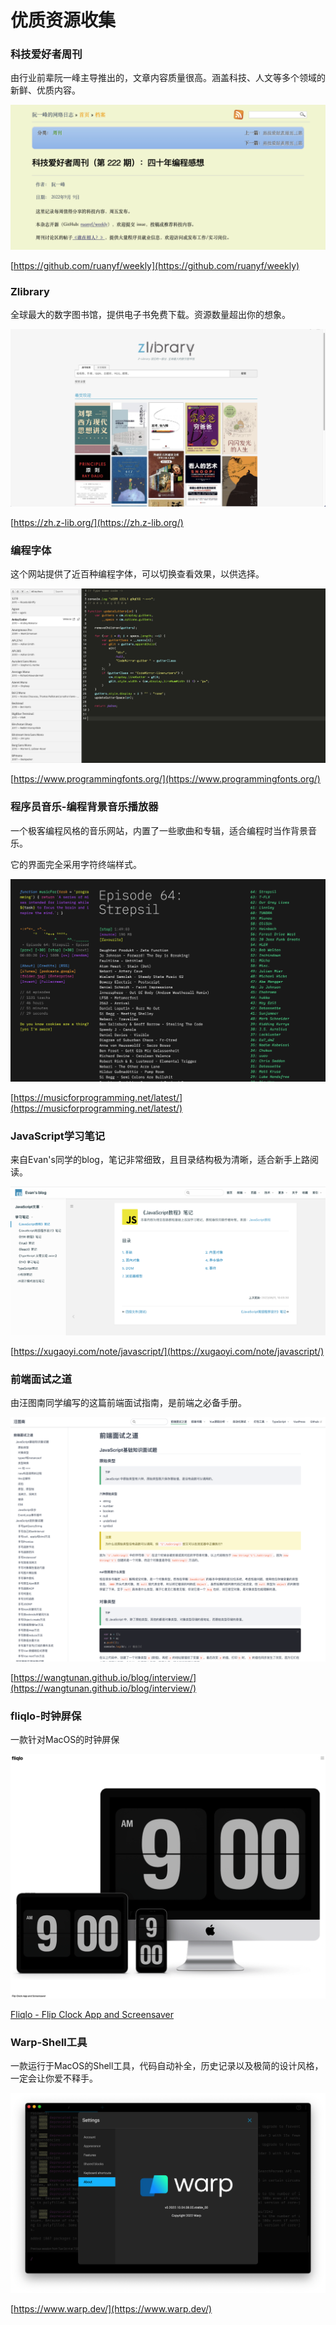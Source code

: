 # 优质资源收集



### 科技爱好者周刊

由行业前辈阮一峰主导推出的，文章内容质量很高。涵盖科技、人文等多个领域的新鲜、优质内容。

![image-20221006175440763](./assets/image-20221006175440763.png)

[https://github.com/ruanyf/weekly](https://github.com/ruanyf/weekly)





### Zlibrary

全球最大的数字图书馆，提供电子书免费下载。资源数量超出你的想象。

![Xnip2022-10-19_10-21-42](./assets/Xnip2022-10-19_10-21-42.png)

[https://zh.z-lib.org/](https://zh.z-lib.org/)





### 编程字体

这个网站提供了近百种编程字体，可以切换查看效果，以供选择。

![image-20221006174033573](./assets/image-20221006174033573.png)

[https://www.programmingfonts.org/](https://www.programmingfonts.org/)





### 程序员音乐-编程背景音乐播放器

一个极客编程风格的音乐网站，内置了一些歌曲和专辑，适合编程时当作背景音乐。

它的界面完全采用字符终端样式。

![image-20221006174514735](./assets/image-20221006174514735.png)

[https://musicforprogramming.net/latest/](https://musicforprogramming.net/latest/)





### JavaScript学习笔记

来自Evan's同学的blog，笔记非常细致，且目录结构极为清晰，适合新手上路阅读。

![image-20221006182221196](./assets/image-20221006182221196.png)

[https://xugaoyi.com/note/javascript/](https://xugaoyi.com/note/javascript/)





### 前端面试之道

由汪图南同学编写的这篇前端面试指南，是前端之必备手册。

![image-20221006182447805](./assets/image-20221006182447805.png)

[https://wangtunan.github.io/blog/interview/](https://wangtunan.github.io/blog/interview/)





### fliqlo-时钟屏保

一款针对MacOS的时钟屏保

![image-20221006182753933](./assets/image-20221006182753933.png)

[Fliqlo - Flip Clock App and Screensaver](https://fliqlo.com/)





### Warp-Shell工具

一款运行于MacOS的Shell工具，代码自动补全，历史记录以及极简的设计风格，一定会让你爱不释手。

![image-20221019102709002](./assets/image-20221019102709002.png)

[https://www.warp.dev/](https://www.warp.dev/)

